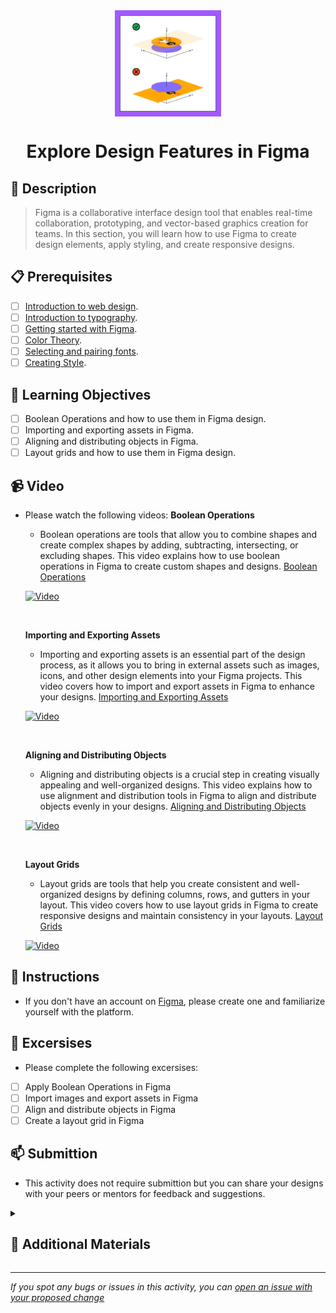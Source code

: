 <div align="center">
    <img src="../images/styling.webp" alt="Logo" height="170" align="center">
    <h1 align="center">Explore Design Features in Figma</h1>
</div>

## 📝 Description
> Figma is a collaborative interface design tool that enables real-time collaboration, prototyping, and vector-based graphics creation for teams. In this section, you will learn how to use Figma to create design elements, apply styling, and create responsive designs.

## 📋 Prerequisites
- [ ] [Introduction to web design](./01_web-design-concepts.md).
- [ ] [Introduction to typography](./02_typography.md).
- [ ] [Getting started with Figma](./03_getting_started_with_Figma.md).
- [ ] [Color Theory](./04_color_theory.md).
- [ ] [Selecting and pairing fonts](./05_fonts_and_colors.md).
- [ ] [Creating Style](./06_Figma_styling.md).

## 🎯 Learning Objectives
- [ ] Boolean Operations and how to use them in Figma design.
- [ ] Importing and exporting assets in Figma.
- [ ] Aligning and distributing objects in Figma.
- [ ] Layout grids and how to use them in Figma design.

## 📹 Video

- Please watch the following videos:
    **Boolean Operations**
    - Boolean operations are tools that allow you to combine shapes and create complex shapes by adding, subtracting, intersecting, or excluding shapes. This video explains how to use boolean operations in Figma to create custom shapes and designs.
    <a href="https://www.youtube.com/watch?v=8ZaX6qEcUCU&list=PLXDU_eVOJTx6zk5MDarIs0asNoZqlRG23&index=11" target="_blank">Boolean Operations</a>

    [![Video](https://img.youtube.com/vi/8ZaX6qEcUCU/0.jpg)](https://www.youtube.com/watch?v=8ZaX6qEcUCU&list=PLXDU_eVOJTx6zk5MDarIs0asNoZqlRG23&index=11)

    <br>

    **Importing and Exporting Assets**
    - Importing and exporting assets is an essential part of the design process, as it allows you to bring in external assets such as images, icons, and other design elements into your Figma projects. This video covers how to import and export assets in Figma to enhance your designs.
    <a href="https://www.youtube.com/watch?v=saoB8uqUAH8&list=PLXDU_eVOJTx6zk5MDarIs0asNoZqlRG23&index=12" target="_blank">Importing and Exporting Assets</a>

    [![Video](https://img.youtube.com/vi/saoB8uqUAH8/0.jpg)](https://www.youtube.com/watch?v=saoB8uqUAH8&list=PLXDU_eVOJTx6zk5MDarIs0asNoZqlRG23&index=12)

    <br>

    **Aligning and Distributing Objects**
    - Aligning and distributing objects is a crucial step in creating visually appealing and well-organized designs. This video explains how to use alignment and distribution tools in Figma to align and distribute objects evenly in your designs.
    <a href="https://www.youtube.com/watch?v=qQyaPqem0TA&list=PLXDU_eVOJTx6zk5MDarIs0asNoZqlRG23&index=13" target="_blank">Aligning and Distributing Objects</a>

    [![Video](https://img.youtube.com/vi/qQyaPqem0TA/0.jpg)](https://www.youtube.com/watch?v=qQyaPqem0TA&list=PLXDU_eVOJTx6zk5MDarIs0asNoZqlRG23&index=13)

    <br>

    **Layout Grids**
    - Layout grids are tools that help you create consistent and well-organized designs by defining columns, rows, and gutters in your layout. This video covers how to use layout grids in Figma to create responsive designs and maintain consistency in your layouts.
    <a href="https://www.youtube.com/watch?v=zd8wrAdURN0&list=PLXDU_eVOJTx6zk5MDarIs0asNoZqlRG23&index=14" target="_blank">Layout Grids</a>

    [![Video](https://img.youtube.com/vi/zd8wrAdURN0/0.jpg)](https://www.youtube.com/watch?v=zd8wrAdURN0&list=PLXDU_eVOJTx6zk5MDarIs0asNoZqlRG23&index=14)

## 🔧 Instructions
- If you don't have an account on [Figma](https://www.figma.com), please create one and familiarize yourself with the platform.
## 🚀 Excersises
- Please complete the following excersises:
- [ ] Apply Boolean Operations in Figma
- [ ] Import images and export assets in Figma
- [ ] Align and distribute objects in Figma
- [ ] Create a layout grid in Figma

## 📫 Submittion
- This activity does not require submittion but you can share your designs with your peers or mentors for feedback and suggestions.

<details>
    <summary>
        <h2>📌 Additional Materials</h2>
    </summary>
    <hr style="height:1px;border-width:0;color:gray;background-color:dark">
    <i>
        These are all optional, but if you're interested in exploring this topic further, here are some resources to help you.
    </i>

<br>
    <ul>
        <li><a href="https://www.youtube.com/watch?v=JJypv5NoVrI" target="_blank">Best Figma plagins</a></li>
    </ul>
</details>

------

_If you spot any bugs or issues in this activity, you can [open an issue with your proposed change](https://github.com/Kick-StartDev/web-development-basic-curriculum/issues/new)_